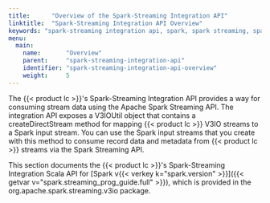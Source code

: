 ```yaml
---
title:      "Overview of the Spark-Streaming Integration API"
linktitle:  "Spark-Streaming Integration API Overview"
keywords: "spark-streaming integration api, spark, spark streaming, spark streaming api, streaming, streams, stream records, stream consumption, V3IOUtil, createDirectStream, spark input streams, DStream, InputDStream, record metadata, scala, ride-hailing example, taxi_streaming, consume_drivers_stream_data.py"
menu:
  main:
    name:       "Overview"
    parent:     "spark-streaming-integration-api"
    identifier: "spark-streaming-integration-api-overview"
    weight:     5
---
```


The {{< product lc >}}'s Spark-Streaming Integration API provides a way for consuming stream data using the Apache Spark Streaming API.
The integration API exposes a <api>V3IOUtil</api> object that contains a <func>createDirectStream</func> method for mapping {{< product lc >}} V3IO streams to a Spark input stream.
You can use the Spark input streams that you create with this method to consume record data and metadata from {{< product lc >}} streams via the Spark Streaming API.

This section documents the {{< product lc >}}'s Spark-Streaming Integration Scala API for [Spark v{{< verkey k="spark.version" >}}]({{< getvar v="spark.streaming_prog_guide.full" >}}), which is provided in the <pkg>org.apache.spark.streaming.v3io</pkg> package.

